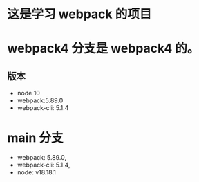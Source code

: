 # 这是学习 webpack 的项目

# webpack4 分支是 webpack4 的。

## 版本

- node 10
- webpack:5.89.0
- webpack-cli: 5.1.4

# main 分支

- webpack: 5.89.0,
- webpack-cli: 5.1.4,
- node: v18.18.1
